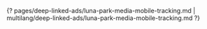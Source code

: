 {? pages/deep-linked-ads/luna-park-media-mobile-tracking.md | multilang/deep-linked-ads/luna-park-media-mobile-tracking.md ?}
